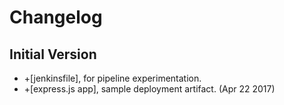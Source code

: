 # Changelog

## Initial Version

- +[jenkinsfile], for pipeline experimentation.
- +[express.js app], sample deployment artifact. (Apr 22 2017)